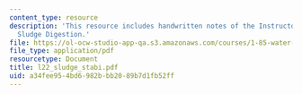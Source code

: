 ```yaml
---
content_type: resource
description: 'This resource includes handwritten notes of the Instructor on the topic:
  Sludge Digestion.'
file: https://ol-ocw-studio-app-qa.s3.amazonaws.com/courses/1-85-water-and-wastewater-treatment-engineering-spring-2006/a34fee954bd6982bbb2089b7d1fb52ff_l22_sludge_stabi.pdf
file_type: application/pdf
resourcetype: Document
title: l22_sludge_stabi.pdf
uid: a34fee95-4bd6-982b-bb20-89b7d1fb52ff
---
```

